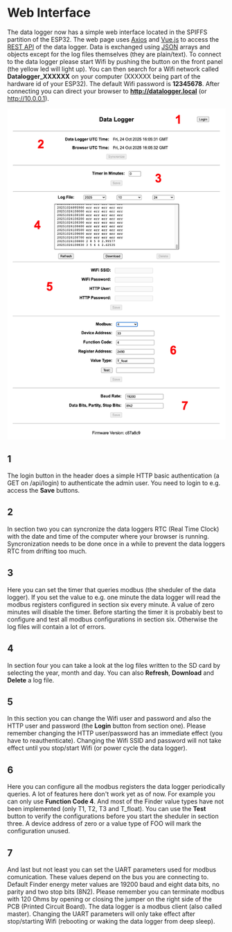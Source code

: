 # Web Interface

The data logger now has a simple web interface located in the SPIFFS partition of the ESP32. The web page uses [Axios](https://axios-http.com/) and [Vue.js](https://vuejs.org/) to access the [REST API](https://restfulapi.net/) of the data logger. Data is exchanged using [JSON](https://arduinojson.org/) arrays and objects except for the log files themselves (they are plain/text). To connect to the data logger please start Wifi by pushing the button on the front panel (the yellow led will light up). You can then search for a Wifi network called **Datalogger_XXXXXX** on your computer (XXXXXX being part of the hardware id of your ESP32). The default Wifi password is **12345678**. After connecting you can direct your browser to **http://datalogger.local** (or http://10.0.0.1).

![Web Interface](images/Webinterface.png)

## 1
The login button in the header does a simple HTTP basic authentication (a GET on /api/login) to authenticate the admin user. You need to login to e.g. access the **Save** buttons.

## 2
In section two you can syncronize the data loggers RTC (Real Time Clock) with the date and time of the computer where your browser is running. Syncronization needs to be done once in a while to prevent the data loggers RTC from drifting too much.

## 3
Here you can set the timer that queries modbus (the sheduler of the data logger). If you set the value to e.g. one minute the data logger will read the modbus registers configured in section six every minute. A value of zero minutes will disable the timer. Before starting the timer it is probably best to configure and test all modbus configurations in section six. Otherwise the log files will contain a lot of errors.

## 4
In section four you can take a look at the log files written to the SD card by selecting the year, month and day. You can also **Refresh**, **Download** and **Delete** a log file.

## 5
In this section you can change the Wifi user and password and also the HTTP user and password (the **Login** button from section one). Please remember changing the HTTP user/password has an immediate effect (you have to reauthenticate). Changing the Wifi SSID and password will not take effect until you stop/start Wifi (or power cycle the data logger).

## 6
Here you can configure all the modbus registers the data logger periodically queries. A lot of features here don't work yet as of now. For example you can only use **Function Code 4**. And most of the Finder value types have not been implemented (only T1, T2, T3 and T_float). You can use the **Test** button to verify the configurations before you start the sheduler in section three. A device address of zero or a value type of FOO will mark the configuration unused.

## 7
And last but not least you can set the UART parameters used for modbus comunication. These values depend on the bus you are connecting to. Default Finder energy meter values are 19200 baud and eight data bits, no parity and two stop bits (8N2). Please remember you can terminate modbus with 120 Ohms by opening or closing the jumper on the right side of the PCB (Printed Circuit Board). The data logger is a modbus client (also called master). Changing the UART parameters will only take effect after stop/starting Wifi (rebooting or waking the data logger from deep sleep).
